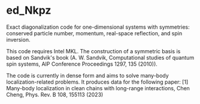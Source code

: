 # ed_Nkpz
Exact diagonalization code for one-dimensional systems with symmetries: conserved particle number, momentum, real-space reflection, and spin inversion.

This code requires Intel MKL. The construction of a symmetric basis is based on Sandvik's book (A. W. Sandvik, Computational studies of quantum spin systems, AIP Conference Proceedings 1297, 135 (2010)).

The code is currently in dense form and aims to solve many-body localization-related problems. It produces data for the following paper:
[1] Many-body localization in clean chains with long-range interactions, Chen Cheng, Phys. Rev. B 108, 155113 (2023)
